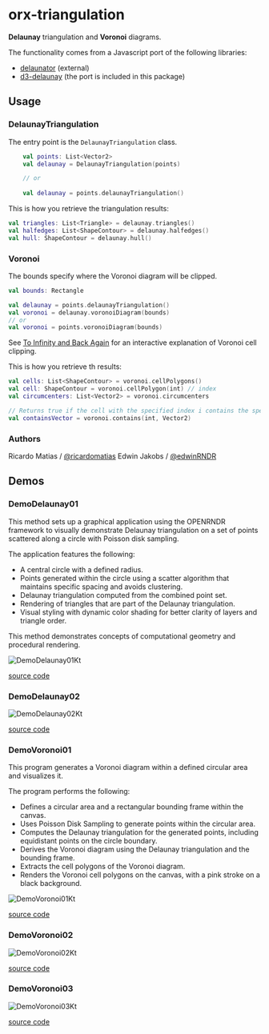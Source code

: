 # orx-triangulation

**Delaunay** triangulation and **Voronoi** diagrams.

The functionality comes from a Javascript port of the following libraries:

* [delaunator](https://github.com/ricardomatias/delaunator) (external)
* [d3-delaunay](https://github.com/d3/d3-delaunay) (the port is included in this package)

## Usage

### DelaunayTriangulation

The entry point is the `DelaunayTriangulation` class.

```kotlin
    val points: List<Vector2>
    val delaunay = DelaunayTriangulation(points)

    // or
    
    val delaunay = points.delaunayTriangulation()
```

This is how you retrieve the triangulation results:

```kotlin
val triangles: List<Triangle> = delaunay.triangles()
val halfedges: List<ShapeContour> = delaunay.halfedges()
val hull: ShapeContour = delaunay.hull()

```

### Voronoi

The bounds specify where the Voronoi diagram will be clipped.

```kotlin
val bounds: Rectangle

val delaunay = points.delaunayTriangulation()
val voronoi = delaunay.voronoiDiagram(bounds)
// or
val voronoi = points.voronoiDiagram(bounds)
```

See [To Infinity and Back Again](https://observablehq.com/@mbostock/to-infinity-and-back-again) for an interactive explanation of Voronoi cell clipping.

This is how you retrieve th results:

```kotlin
val cells: List<ShapeContour> = voronoi.cellPolygons()
val cell: ShapeContour = voronoi.cellPolygon(int) // index
val circumcenters: List<Vector2> = voronoi.circumcenters

// Returns true if the cell with the specified index i contains the specified vector
val containsVector = voronoi.contains(int, Vector2)
```


### Authors

Ricardo Matias / [@ricardomatias](https://github.com/ricardomatias)
Edwin Jakobs / [@edwinRNDR](https://github.com/edwinRNDR)
<!-- __demos__ -->
## Demos
### DemoDelaunay01

This method sets up a graphical application using the OPENRNDR framework
to visually demonstrate Delaunay triangulation on a set of points scattered
along a circle with Poisson disk sampling.

The application features the following:
- A central circle with a defined radius.
- Points generated within the circle using a scatter algorithm that
maintains specific spacing and avoids clustering.
- Delaunay triangulation computed from the combined point set.
- Rendering of triangles that are part of the Delaunay triangulation.
- Visual styling with dynamic color shading for better clarity of layers
and triangle order.

This method demonstrates concepts of computational geometry and procedural
rendering.

![DemoDelaunay01Kt](https://raw.githubusercontent.com/openrndr/orx/media/orx-triangulation/images/DemoDelaunay01Kt.png)

[source code](src/jvmDemo/kotlin/DemoDelaunay01.kt)

### DemoDelaunay02



![DemoDelaunay02Kt](https://raw.githubusercontent.com/openrndr/orx/media/orx-triangulation/images/DemoDelaunay02Kt.png)

[source code](src/jvmDemo/kotlin/DemoDelaunay02.kt)

### DemoVoronoi01

This program generates a Voronoi diagram within a defined circular area and visualizes it.

The program performs the following:
- Defines a circular area and a rectangular bounding frame within the canvas.
- Uses Poisson Disk Sampling to generate points within the circular area.
- Computes the Delaunay triangulation for the generated points, including equidistant points on the circle boundary.
- Derives the Voronoi diagram using the Delaunay triangulation and the bounding frame.
- Extracts the cell polygons of the Voronoi diagram.
- Renders the Voronoi cell polygons on the canvas, with a pink stroke on a black background.

![DemoVoronoi01Kt](https://raw.githubusercontent.com/openrndr/orx/media/orx-triangulation/images/DemoVoronoi01Kt.png)

[source code](src/jvmDemo/kotlin/DemoVoronoi01.kt)

### DemoVoronoi02



![DemoVoronoi02Kt](https://raw.githubusercontent.com/openrndr/orx/media/orx-triangulation/images/DemoVoronoi02Kt.png)

[source code](src/jvmDemo/kotlin/DemoVoronoi02.kt)

### DemoVoronoi03



![DemoVoronoi03Kt](https://raw.githubusercontent.com/openrndr/orx/media/orx-triangulation/images/DemoVoronoi03Kt.png)

[source code](src/jvmDemo/kotlin/DemoVoronoi03.kt)
